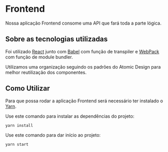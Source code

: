# Frontend

Nossa aplicação Frontend consome uma API que fará toda a parte lógica.

## Sobre as tecnologias utilizadas

Foi utilizado [React](https://react.dev/) junto com [Babel](https://babeljs.io/docs/babel-preset-react) com função de
transpiler e [WebPack](https://webpack.js.org/) com função de module bundler.

Utilizamos uma organização seguindo os padrões do Atomic Design para melhor reutilização dos componentes.

## Como Utilizar

Para que possa rodar a aplicação Frontend será necessário ter instalado o [Yarn](https://yarnpkg.com/).

Use este comando para instalar as dependências do projeto:

```shell
yarn install
```

Use este comando para dar início ao projeto:

```shell
yarn start
```
